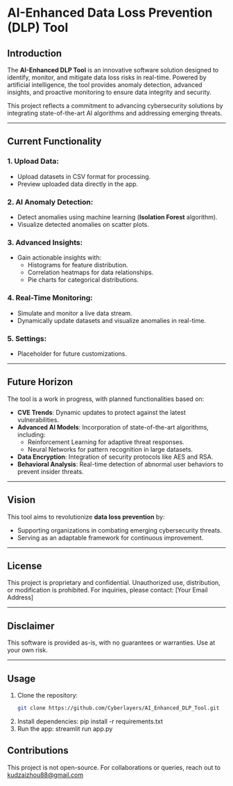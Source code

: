 # AI-Enhanced Data Loss Prevention (DLP) Tool

##  Introduction
The **AI-Enhanced DLP Tool** is an innovative software solution designed to identify, monitor, and mitigate data loss risks in real-time. Powered by artificial intelligence, the tool provides anomaly detection, advanced insights, and proactive monitoring to ensure data integrity and security.

This project reflects a commitment to advancing cybersecurity solutions by integrating state-of-the-art AI algorithms and addressing emerging threats.

---

##  Current Functionality
### 1. **Upload Data**:
- Upload datasets in CSV format for processing.
- Preview uploaded data directly in the app.

### 2. **AI Anomaly Detection**:
- Detect anomalies using machine learning (**Isolation Forest** algorithm).
- Visualize detected anomalies on scatter plots.

### 3. **Advanced Insights**:
- Gain actionable insights with:
  - Histograms for feature distribution.
  - Correlation heatmaps for data relationships.
  - Pie charts for categorical distributions.

### 4. **Real-Time Monitoring**:
- Simulate and monitor a live data stream.
- Dynamically update datasets and visualize anomalies in real-time.

### 5. **Settings**:
- Placeholder for future customizations.

---

##  Future Horizon
The tool is a work in progress, with planned functionalities based on:
- **CVE Trends**: Dynamic updates to protect against the latest vulnerabilities.
- **Advanced AI Models**: Incorporation of state-of-the-art algorithms, including:
  - Reinforcement Learning for adaptive threat responses.
  - Neural Networks for pattern recognition in large datasets.
- **Data Encryption**: Integration of security protocols like AES and RSA.
- **Behavioral Analysis**: Real-time detection of abnormal user behaviors to prevent insider threats.

---

##  Vision
This tool aims to revolutionize **data loss prevention** by:
- Supporting organizations in combating emerging cybersecurity threats.
- Serving as an adaptable framework for continuous improvement.

---

##  License
This project is proprietary and confidential. Unauthorized use, distribution, or modification is prohibited. For inquiries, please contact:
[Your Email Address]

---

##  Disclaimer
This software is provided as-is, with no guarantees or warranties. Use at your own risk.

---

##  Usage
1. Clone the repository:
   ```bash
   git clone https://github.com/Cyberlayers/AI_Enhanced_DLP_Tool.git
2. Install dependencies:
pip install -r requirements.txt
3. Run the app:
streamlit run app.py

## Contributions
This project is not open-source. For collaborations or queries, reach out to kudzaizhou88@gmail.com

